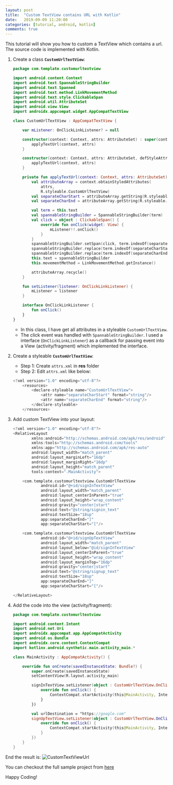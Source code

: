 ```yaml
---
layout: post
title:  "Custom TextView contains URL with Kotlin"
date:   2019-09-09 11:20:00
categories: [tutorial, android, kotlin]
comments: true
---
```

This tutorial will show you how to custom a TextView which contains a url. The source code is implemented with Kotlin.
1. Create a class **`CustomUrlTextView`**:
    ```kotlin
    package com.template.customurltextview
    
    import android.content.Context
    import android.text.SpannableStringBuilder
    import android.text.Spanned
    import android.text.method.LinkMovementMethod
    import android.text.style.ClickableSpan
    import android.util.AttributeSet
    import android.view.View
    import androidx.appcompat.widget.AppCompatTextView
    
    class CustomUrlTextView : AppCompatTextView {
    
        var mListener: OnClickLinkListener? = null
    
        constructor(context: Context, attrs: AttributeSet) : super(context, attrs) {
            applyTextUrl(context, attrs)
        }
    
        constructor(context: Context, attrs: AttributeSet, defStyleAttr: Int) : super(context, attrs, defStyleAttr) {
            applyTextUrl(context, attrs)
        }
    
        private fun applyTextUrl(context: Context, attrs: AttributeSet) {
            val attributeArray = context.obtainStyledAttributes(
                attrs,
                R.styleable.CustomUrlTextView)
            val separateCharStart = attributeArray.getString(R.styleable.CustomUrlTextView_separateCharStart)
            val separateCharEnd = attributeArray.getString(R.styleable.CustomUrlTextView_separateCharEnd)
    
            val term = this.text
            val spannableStringBuilder = SpannableStringBuilder(term)
            val click = object : ClickableSpan() {
                override fun onClick(widget: View) {
                    mListener!!.onClick()
                }
            }
            spannableStringBuilder.setSpan(click, term.indexOf(separateCharStart!!) + 1, term.indexOf(separateCharEnd!!), Spanned.SPAN_EXCLUSIVE_EXCLUSIVE)
            spannableStringBuilder.replace(term.indexOf(separateCharStart), term.indexOf(separateCharStart) + 1, "")
            spannableStringBuilder.replace(term.indexOf(separateCharEnd) - 1, term.indexOf(separateCharEnd), "")
            this.text = spannableStringBuilder
            this.movementMethod = LinkMovementMethod.getInstance()
    
            attributeArray.recycle()
        }
    
        fun setListener(listener: OnClickLinkListener) {
            mListener = listener
        }
    
        interface OnClickLinkListener {
            fun onClick()
        }
    }
    ```
    - In this class, I have get all attributes in a styleable `CustomUrlTextView`. 
    - The click event was handled with `SpannableStringBuilder`. I used a interface (`OnClickLinkListener`) as a callback for passing event into a View (activity/fragment) which implemented the interface.

2. Create a styleable **`CustomUrlTextView`**:
    - Step 1: Create `attrs.xml` in **res** folder
    - Step 2: Edit `attrs.xml` like below:
    ```kotlin
    <?xml version="1.0" encoding="utf-8"?>
        <resources>
            <declare-styleable name="CustomUrlTextView">
                <attr name="separateCharStart" format="string"/>
                <attr name="separateCharEnd" format="string"/>
            </declare-styleable>
        </resources>      
    ```

3.  Add custom TextView into your layout:
    ```kotlin
    <?xml version="1.0" encoding="utf-8"?>
    <RelativeLayout
            xmlns:android="http://schemas.android.com/apk/res/android"
            xmlns:tools="http://schemas.android.com/tools"
            xmlns:app="http://schemas.android.com/apk/res-auto"
            android:layout_width="match_parent"
            android:layout_marginLeft="16dp"
            android:layout_marginRight="16dp"
            android:layout_height="match_parent"
            tools:context=".MainActivity">
    
        <com.template.customurltextview.CustomUrlTextView
                android:id="@+id/signInTextView"
                android:layout_width="match_parent"
                android:layout_centerInParent="true"
                android:layout_height="wrap_content"
                android:gravity="center|start"
                android:text="@string/signin_text"
                android:textSize="18sp"
                app:separateCharEnd="]"
                app:separateCharStart="["/>
    
        <com.template.customurltextview.CustomUrlTextView
                android:id="@+id/signUpTextView"
                android:layout_width="match_parent"
                android:layout_below="@id/signInTextView"
                android:layout_centerInParent="true"
                android:layout_height="wrap_content"
                android:layout_marginTop="16dp"
                android:gravity="center|start"
                android:text="@string/signup_text"
                android:textSize="18sp"
                app:separateCharEnd="]"
                app:separateCharStart="["/>
    
    </RelativeLayout>
    ```
4.  Add the code into the view (activity/fragment):
    ```kotlin
    package com.template.customurltextview
    
    import android.content.Intent
    import android.net.Uri
    import androidx.appcompat.app.AppCompatActivity
    import android.os.Bundle
    import androidx.core.content.ContextCompat
    import kotlinx.android.synthetic.main.activity_main.*
    
    class MainActivity : AppCompatActivity() {
    
        override fun onCreate(savedInstanceState: Bundle?) {
            super.onCreate(savedInstanceState)
            setContentView(R.layout.activity_main)
    
            signInTextView.setListener(object : CustomUrlTextView.OnClickLinkListener{
                override fun onClick() {
                    ContextCompat.startActivity(this@MainActivity, Intent(this@MainActivity, LoginActivity::class.java), null)
                }
            })
    
            val urlDestination = "https://google.com"
            signUpTextView.setListener(object : CustomUrlTextView.OnClickLinkListener{
                override fun onClick() {
                    ContextCompat.startActivity(this@MainActivity, Intent(Intent.ACTION_VIEW, Uri.parse(urlDestination)), null)
                }
            })
        }
    }
    ```

End the result is:
![CustomTextViewUrl](/static/img/customtextviewurl.png=270x480)

You can checkout the full sample project from [here](https://github.com/huynguyennovem/android-template-kotlin/tree/master/CustomUrlTextView)

Happy Coding!
